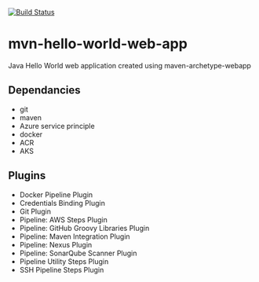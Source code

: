 [![Build Status](https://travis-ci.org/DEV3L/mvn-hello-world-web-app.png)](https://travis-ci.org/DEV3L/mvn-hello-world-web-app)

# mvn-hello-world-web-app
Java Hello World web application created using maven-archetype-webapp

## Dependancies
* git
* maven
* Azure service principle
* docker
* ACR
* AKS


## Plugins 
* Docker Pipeline Plugin 
* Credentials Binding Plugin 
* Git Plugin 
* Pipeline: AWS Steps Plugin 
* Pipeline: GitHub Groovy Libraries Plugin 
* Pipeline: Maven Integration Plugin 
* Pipeline: Nexus Plugin 
* Pipeline: SonarQube Scanner Plugin 
* Pipeline Utility Steps Plugin 
* SSH Pipeline Steps Plugin 
